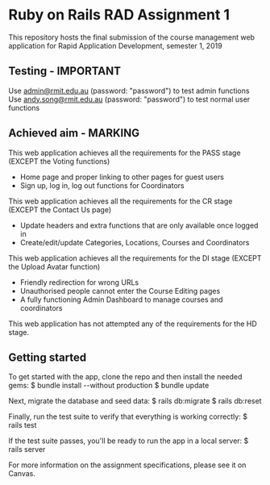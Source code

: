 # Ruby on Rails RAD Assignment 1
This repository hosts the final submission of the course management web application for Rapid Application Development, semester 1, 2019

## Testing - IMPORTANT
Use admin@rmit.edu.au (password: "password") to test admin functions 
Use andy.song@rmit.edu.au (password: "password") to test normal user functions

## Achieved aim - MARKING
This web application achieves all the requirements for the PASS stage (EXCEPT the Voting functions)
- Home page and proper linking to other pages for guest users
- Sign up, log in, log out functions for Coordinators

This web application achieves all the requirements for the CR stage (EXCEPT the Contact Us page)
- Update headers and extra functions that are only available once logged in
- Create/edit/update Categories, Locations, Courses and Coordinators

This web application achieves all the requirements for the DI stage (EXCEPT the Upload Avatar function)
- Friendly redirection for wrong URLs
- Unauthorised people cannot enter the Course Editing pages
- A fully functioning Admin Dashboard to manage courses and coordinators

This web application has not attempted any of the requirements for the HD stage.

## Getting started

To get started with the app, clone the repo and then install the needed gems:
$ bundle install --without production
$ bundle update

Next, migrate the database and seed data:
$ rails db:migrate
$ rails db:reset

Finally, run the test suite to verify that everything is working correctly:
$ rails test

If the test suite passes, you'll be ready to run the app in a local server:
$ rails server

For more information on the assignment specifications, please see it on Canvas.
